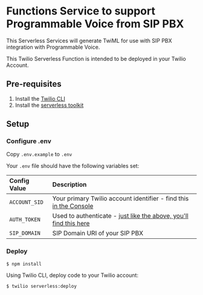 # Functions Service to support Programmable Voice from SIP PBX

This Serverless Services will generate TwiML for use with SIP PBX integration with Programmable Voice. 

This Twilio Serverless Function is intended to be deployed in your Twilio Account. 

## Pre-requisites
1. Install the [Twilio CLI](https://www.twilio.com/docs/twilio-cli/quickstart#install-twilio-cli)
2. Install the [serverless toolkit](https://www.twilio.com/docs/labs/serverless-toolkit/getting-started)

## Setup

### Configure .env

Copy `.env.example` to `.env`

Your `.env` file should have the following variables set:

| Config Value | Description |
| :--| :-- |
| `ACCOUNT_SID`   | Your primary Twilio account identifier - find this [in the Console](https://www.twilio.com/console)|
| `AUTH_TOKEN`    | Used to authenticate - [just like the above, you'll find this here](https://www.twilio.com/console)|
| `SIP_DOMAIN`    | SIP Domain URI of your SIP PBX |

### Deploy

```
$ npm install
```

Using Twilio CLI, deploy code to your Twilio account:

```
$ twilio serverless:deploy
```
